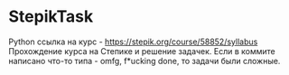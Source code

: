 # StepikTask
Python
ссылка на курс - https://stepik.org/course/58852/syllabus
Прохождение курса на Степике и решение задачек. 
Если в коммите написано что-то типа - omfg, f*ucking done, то задачи были сложные.

